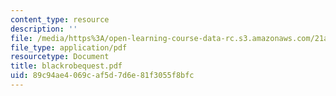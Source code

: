 ```yaml
---
content_type: resource
description: ''
file: /media/https%3A/open-learning-course-data-rc.s3.amazonaws.com/21a-441-the-conquest-of-america-spring-2004/89c94ae4069caf5d7d6e81f3055f8bfc_blackrobequest.pdf
file_type: application/pdf
resourcetype: Document
title: blackrobequest.pdf
uid: 89c94ae4-069c-af5d-7d6e-81f3055f8bfc
---
```

